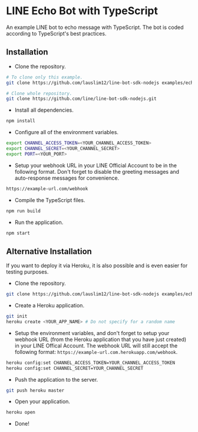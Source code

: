 # LINE Echo Bot with TypeScript

An example LINE bot to echo message with TypeScript. The bot is coded according to TypeScript's best practices.

## Installation

- Clone the repository.

```bash
# To clone only this example.
git clone https://github.com/lauslim12/line-bot-sdk-nodejs examples/echo-bot-ts

# Clone whole repository.
git clone https://github.com/line/line-bot-sdk-nodejs.git
```

- Install all dependencies.

```bash
npm install
```

- Configure all of the environment variables.

```bash
export CHANNEL_ACCESS_TOKEN=<YOUR_CHANNEL_ACCESS_TOKEN>
export CHANNEL_SECRET=<YOUR_CHANNEL_SECRET>
export PORT=<YOUR_PORT>
```

- Setup your webhook URL in your LINE Official Account to be in the following format. Don't forget to disable the greeting messages and auto-response messages for convenience.

```bash
https://example-url.com/webhook
```

- Compile the TypeScript files.

```bash
npm run build
```

- Run the application.

```bash
npm start
```

## Alternative Installation

If you want to deploy it via Heroku, it is also possible and is even easier for testing purposes.

- Clone the repository.

```bash
git clone https://github.com/lauslim12/line-bot-sdk-nodejs examples/echo-bot-ts
```

- Create a Heroku application.

```bash
git init
heroku create <YOUR_APP_NAME> # Do not specify for a random name
```

- Setup the environment variables, and don't forget to setup your webhook URL (from the Heroku application that you have just created) in your LINE Offical Account. The webhook URL will still accept the following format: `https://example-url.com.herokuapp.com/webhook`.

```bash
heroku config:set CHANNEL_ACCESS_TOKEN=YOUR_CHANNEL_ACCESS_TOKEN
heroku config:set CHANNEL_SECRET=YOUR_CHANNEL_SECRET
```

- Push the application to the server.

```bash
git push heroku master
```

- Open your application.

```bash
heroku open
```

- Done!
